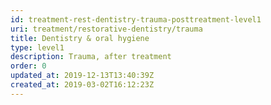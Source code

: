 ```yaml
---
id: treatment-rest-dentistry-trauma-posttreatment-level1
uri: treatment/restorative-dentistry/trauma
title: Dentistry & oral hygiene
type: level1
description: Trauma, after treatment
order: 0
updated_at: 2019-12-13T13:40:39Z
created_at: 2019-03-02T16:12:23Z
---
```


